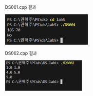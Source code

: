 DS001.cpp 결과 <br>

<img src="https://github.com/HyeokjuCHu/22100062_KHJ_DS/blob/master/DS-lab1/result/DS001.png?raw=true" height="100">

DS002.cpp 결과 <br>

<img src="https://github.com/HyeokjuCHu/22100062_KHJ_DS/blob/master/DS-lab1/result/DS002.png?raw=true" height="100">